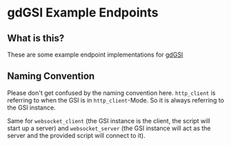 # gdGSI Example Endpoints

## What is this?

These are some example endpoint implementations for [gdGSI](https://github.com/Sch1nken/gdGSI)

## Naming Convention

Please don't get confused by the naming convention here.
`http_client` is referring to when the GSI is in `http_client`-Mode. So it is always referring to the GSI instance.

Same for `websocket_client` (the GSI instance is the client, the script will start up a server) and `websocket_server` (the GSI instance will act as the server and the provided script will connect to it).